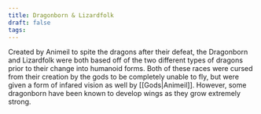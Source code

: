 ```yaml
---
title: Dragonborn & Lizardfolk
draft: false
tags:
---
```

 

Created by Animeil to spite the dragons after their defeat, the Dragonborn and Lizardfolk were both based off of the two different types of dragons prior to their change into humanoid forms. Both of these races were cursed from their creation by the gods to be completely unable to fly, but were given a form of infared vision as well by [[Gods|Animeil]]. However, some dragonborn have been known to develop wings as they grow extremely strong.